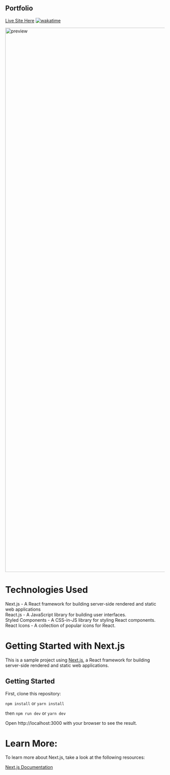 ## Portfolio
[Live Site Here](https://nicktill.github.io)
[![wakatime](https://wakatime.com/badge/github/nicktill/nicktill.github.io.svg)](https://wakatime.com/badge/github/nicktill/nicktill.github.io)

<img width="1717" alt="preview" src="https://user-images.githubusercontent.com/57879193/220522765-26e96caa-28d9-49cf-8665-5fb271c06610.png">

# Technologies Used
Next.js - A React framework for building server-side rendered and static web applications<br/>
React.js - A JavaScript library for building user interfaces.<br/>
Styled Components - A CSS-in-JS library for styling React components.<br/>
React Icons - A collection of popular icons for React.<br/>

# Getting Started with Next.js

This is a sample project using [Next.js](https://nextjs.org/), a React framework for building server-side rendered and static web applications.

## Getting Started

First, clone this repository:

```npm install```
or
```yarn install```

then
```npm run dev```
or
```yarn dev```

Open http://localhost:3000 with your browser to see the result.

# Learn More:
To learn more about Next.js, take a look at the following resources:

[Next.js Documentation](https://nextjs.org/docs/getting-started)
